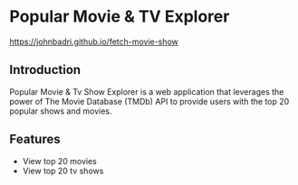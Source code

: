 # Popular Movie & TV Explorer

https://johnbadri.github.io/fetch-movie-show

## Introduction

Popular Movie & Tv Show Explorer is a web application that leverages the power of The Movie Database (TMDb) API to provide users with the top 20 popular shows and movies.

## Features

- View top 20 movies
- View top 20 tv shows
